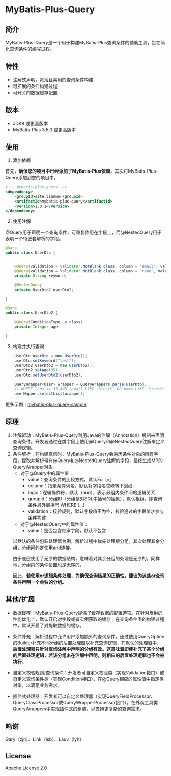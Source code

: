 # MyBatis-Plus-Query

## 简介
MyBatis-Plus-Query是一个用于构建MyBatis-Plus查询条件的辅助工具，旨在简化查询条件的编写过程。

## 特性
- 注解式声明，灵活且易用的查询条件构建
- 可扩展的条件构建过程
- 可开关的数据缓存配置

## 版本
- JDK8 或更高版本
- MyBatis-Plus 3.5.0 或更高版本

## 使用
1. 添加依赖
<p>首先，<strong>确保您的项目中已经添加了MyBatis-Plus依赖</strong>，其次将MyBatis-Plus-Query添加到您的项目中。</p>

```xml
<!-- mybatis-plus-query -->
<dependency>
    <groupId>site.lianwu</groupId>
    <artifactId>mybatis-plus-query</artifactId>
    <version>1.0.1</version>
</dependency>
```

2. 使用注解
<p>@Query用于声明一个查询条件，可重复作用在字段上，而@NestedQuery用于表明一个待嵌套解析的字段。</p>

```java
@Data
public class UserDto {


    @Query(validation = Validator.NotBlank.class, column = "email", value = ConditionType.Like.class, logic = Logic.OR, groupId = "KEYWORD")
    @Query(validation = Validator.NotBlank.class, column = "name", value = ConditionType.Like.class, logic = Logic.OR, groupId = "KEYWORD")
    private String keyword;

    @NestedQuery
    private UserDto2 userDto2;

}

@Data
public class UserDto2 {

    @Query(ConditionType.Le.class)
    private Integer age;

}

```
3. 构建并执行查询
```java
    UserDto userDto = new UserDto();
    userDto.setKeyword("test");
    UserDto2 userDto2 = new UserDto2();
    userDto2.setAge(35);
    userDto.setUserDto2(userDto2);
    
    QueryWrapper<User> wrapper = QueryWrappers.parse(userDto);
    // WHERE (age <= 35 AND (email LIKE '%test%' OR name LIKE '%test%'))
    userMapper.selectList(wrapper);
```

更多示例：[mybatis-plus-query-sample](https://gitee.com/lianwu930/mybatis-plus-query-sample)

## 原理
<ol>
<li>注解驱动：MyBatis-Plus-Query利用Java的注解（Annotation）机制来声明查询条件。开发者通过在类字段上使用@Query和@NestedQuery注解来定义查询逻辑。</li>
<li>条件解析：在构建查询时，MyBatis-Plus-Query会遍历条件对象的所有字段，提取并解析带有@Query和@NestedQuery注解的字段，最终生成MP的QueryWrapper对象。
<ul>
<li>对于@Query中的属性值：
<ul>
<li>value：查询条件的比较方式，默认Eq（=）</li>
<li>column：指定条件列名，默认将字段名驼峰转下划线</li>
<li>logic：逻辑操作符，默认（and），表示分组内条件间的逻辑关系</li>
<li>groupId：分组ID（分组是对SQL中括号的抽象），默认根组，即查询条件最外层括号 WHERE (...)</li>
<li>validation：校验规则，默认字段值不为空，校验通过的字段值才参与条件构建</li>
</ul>
</li>
<li>对于@NestedQuery中的属性值：
<ul>
<li>value：是否包含继承字段，默认不包含</li>
</ul>
</li>
</ul>
<p>以默认的条件包装处理器为例，解析过程中优先处理根分组，其次处理其余分组，分组间约定使用and连接。</p>
<p>由于底层使用了无序的数据结构，意味着对其余分组的处理是无序的，同样地，分组内的条件设置也是无序的。</p>
<p>因此，<strong>若使用or逻辑条件处理，为确保查询结果的正确性，建议为这些or查询条件声明一个单独的分组。</strong></p>
</li>
</ol>

## 其他/扩展

- 数据缓存：MyBatis-Plus-Query提供了缓存数据的配置选项。在针对反射的性能优化上，默认开启对字段或者实例获取的缓存；在查询条件类的构建过程中，默认开启了对提取数据的缓存。
  
- 条件补充：解析过程中允许用户添加额外的查询条件，通过使用QueryOption的Builder补充不同分组的后置处理器以补充查询逻辑，在默认的处理器中，<strong>后置处理器只针对查询注解中声明的分组有效。这意味着即使补充了某个分组的后置处理逻辑，若该分组未在注解中声明，则相应的后置处理逻辑也不会被执行。</strong>
  
- 自定义校验规则/查询条件：开发者可自定义校验类（实现Validation接口）或自定义查询条件类（实现Condition接口），在@Query相应的属性值中指定类对象，以满足业务需求。
  
- 插件式处理器：开发者可以自定义处理器（实现QueryFieldProcessor、QueryClassProcessor或QueryWrapperProcessor接口），在外观工具类QueryWrappers中实现插件式的组装，以支持更复杂的查询需求。

## 鸣谢
Gary（zjn）、Link（lsb）、Lauv（lyh）

## License
[Apache License 2.0](https://www.apache.org/licenses/LICENSE-2.0)
